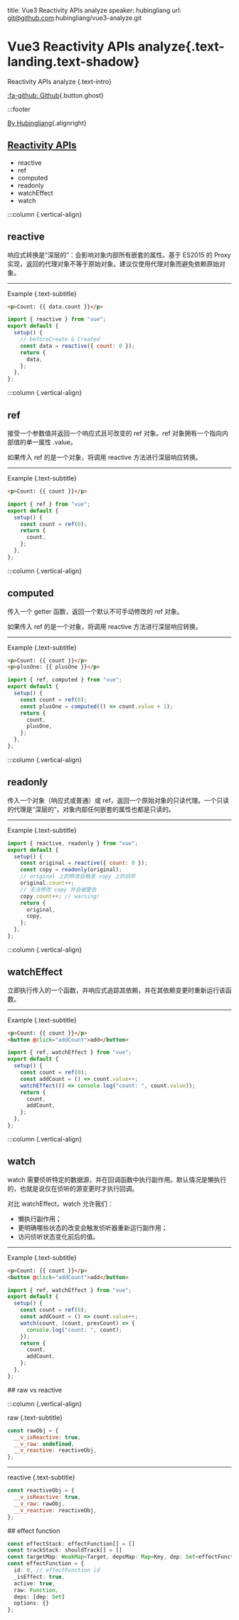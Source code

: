 title: Vue3 Reactivity APIs analyze
speaker: hubingliang
url: git@github.com:hubingliang/vue3-analyze.git

<slide class="bg-black-blue aligncenter">

# Vue3 Reactivity APIs analyze{.text-landing.text-shadow}

Reactivity APIs analyze {.text-intro}

[:fa-github: Github](https://github.com/hubingliang/vue3-analyze){.button.ghost}

:::footer

[By Hubingliang](){.alignright}
<slide :class="size-50">

## [Reactivity APIs](https://composition-api.vuejs.org/api.html#reactivity-apis)

- reactive
- ref
- computed
- readonly
- watchEffect
- watch

<slide>
:::column {.vertical-align}

## reactive

响应式转换是“深层的”：会影响对象内部所有嵌套的属性。基于 ES2015 的 Proxy 实现，返回的代理对象不等于原始对象。建议仅使用代理对象而避免依赖原始对象。

---

Example {.text-subtitle}

```html
<p>Count: {{ data.count }}</p>
```

```js
import { reactive } from "vue";
export default {
  setup() {
    // beforeCreate & Created
    const data = reactive({ count: 0 });
    return {
      data,
    };
  },
};
```

<slide>
:::column {.vertical-align}

## ref

接受一个参数值并返回一个响应式且可改变的 ref 对象。ref 对象拥有一个指向内部值的单一属性 .value。

如果传入 ref 的是一个对象，将调用 reactive 方法进行深层响应转换。

---

Example {.text-subtitle}

```html
<p>Count: {{ count }}</p>
```

```js
import { ref } from "vue";
export default {
  setup() {
    const count = ref(0);
    return {
      count,
    };
  },
};
```

<slide>
:::column {.vertical-align}

## computed

传入一个 getter 函数，返回一个默认不可手动修改的 ref 对象。

如果传入 ref 的是一个对象，将调用 reactive 方法进行深层响应转换。

---

Example {.text-subtitle}

```html
<p>Count: {{ count }}</p>
<p>plusOne: {{ plusOne }}</p>
```

```js
import { ref, computed } from "vue";
export default {
  setup() {
    const count = ref(0);
    const plusOne = computed(() => count.value + 1);
    return {
      count,
      plusOne,
    };
  },
};
```

<slide>
:::column {.vertical-align}

## readonly

传入一个对象（响应式或普通）或 ref，返回一个原始对象的只读代理。一个只读的代理是“深层的”，对象内部任何嵌套的属性也都是只读的。

---

Example {.text-subtitle}

```js
import { reactive, readonly } from "vue";
export default {
  setup() {
    const original = reactive({ count: 0 });
    const copy = readonly(original);
    // original 上的修改会触发 copy 上的侦听
    original.count++;
    // 无法修改 copy 并会被警告
    copy.count++; // warning!
    return {
      original,
      copy,
    };
  },
};
```

<slide>
:::column {.vertical-align}

## watchEffect

立即执行传入的一个函数，并响应式追踪其依赖，并在其依赖变更时重新运行该函数。

---

Example {.text-subtitle}

```html
<p>Count: {{ count }}</p>
<button @click="addCount">add</button>
```

```js
import { ref, watchEffect } from "vue";
export default {
  setup() {
    const count = ref(0);
    const addCount = () => count.value++;
    watchEffect(() => console.log("count: ", count.value));
    return {
      count,
      addCount,
    };
  },
};
```

<slide>
:::column {.vertical-align}

## watch

watch 需要侦听特定的数据源，并在回调函数中执行副作用。默认情况是懒执行的，也就是说仅在侦听的源变更时才执行回调。

对比 watchEffect，watch 允许我们：

- 懒执行副作用；
- 更明确哪些状态的改变会触发侦听器重新运行副作用；
- 访问侦听状态变化前后的值。

---

Example {.text-subtitle}

```html
<p>Count: {{ count }}</p>
<button @click="addCount">add</button>
```

```js
import { ref, watchEffect } from "vue";
export default {
  setup() {
    const count = ref(0);
    const addCount = () => count.value++;
    watch(count, (count, prevCount) => {
      console.log("count: ", count);
    });
    return {
      count,
      addCount,
    };
  },
};
```

<slide>
## raw vs reactive

:::column {.vertical-align}

raw {.text-subtitle}

```js
const rawObj = {
  __v_isReactive: true,
  __v_raw: undefined,
  __v_reactive: reactiveObj,
};
```

---

reactive {.text-subtitle}

```js
const reactiveObj = {
  __v_isReactive: true,
  __v_raw: rawObj,
  __v_reactive: reactiveObj,
};
```

<slide>
## effect function

```ts
const effectStack: effectFunction[] = []
const trackStack: shouldTrack[] = []
const targetMap: WeakMap<Target, depsMap: Map<Key, dep: Set<effectFunction>>> = new WeakMap();
const effectFunction = {
  id: 0, // effectFunction id
  _isEffect: true,
  active: true,
  raw: Function,
  deps: [dep: Set]
  options: {}
};
```
